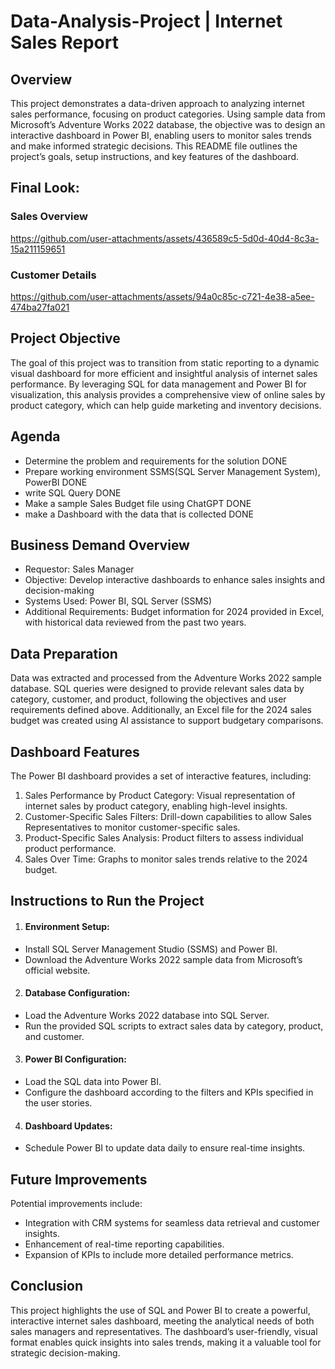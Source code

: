 # Data-Analysis-Project | Internet Sales Report 
## Overview

This project demonstrates a data-driven approach to analyzing internet sales performance, focusing on product categories. Using sample data from Microsoft’s Adventure Works 2022 database, the objective was to design an interactive dashboard in Power BI, enabling users to monitor sales trends and make informed strategic decisions. This README file outlines the project’s goals, setup instructions, and key features of the dashboard.

## Final Look:
### Sales Overview

https://github.com/user-attachments/assets/436589c5-5d0d-40d4-8c3a-15a211159651

### Customer Details

https://github.com/user-attachments/assets/94a0c85c-c721-4e38-a5ee-474ba27fa021

## Project Objective

The goal of this project was to transition from static reporting to a dynamic visual dashboard for more efficient and insightful analysis of internet sales performance. By leveraging SQL for data management and Power BI for visualization, this analysis provides a comprehensive view of online sales by product category, which can help guide marketing and inventory decisions.

## Agenda

- Determine the problem and requirements for the solution DONE
- Prepare working environment SSMS(SQL Server Management System), PowerBI DONE
- write SQL Query DONE
- Make a sample Sales Budget file using ChatGPT DONE
- make a Dashboard with the data that is collected DONE

## Business Demand Overview
- Requestor: Sales Manager
- Objective: Develop interactive dashboards to enhance sales insights and decision-making
- Systems Used: Power BI, SQL Server (SSMS)
- Additional Requirements: Budget information for 2024 provided in Excel, with historical data reviewed from the past two years.

## Data Preparation
Data was extracted and processed from the Adventure Works 2022 sample database. SQL queries were designed to provide relevant sales data by category, customer, and product, following the objectives and user requirements defined above. Additionally, an Excel file for the 2024 sales budget was created using AI assistance to support budgetary comparisons.

## Dashboard Features
The Power BI dashboard provides a set of interactive features, including:

1. Sales Performance by Product Category: Visual representation of internet sales by product category, enabling high-level insights.
2. Customer-Specific Sales Filters: Drill-down capabilities to allow Sales Representatives to monitor customer-specific sales.
3. Product-Specific Sales Analysis: Product filters to assess individual product performance.
4. Sales Over Time: Graphs to monitor sales trends relative to the 2024 budget.

## Instructions to Run the Project
1. #### Environment Setup:
  - Install SQL Server Management Studio (SSMS) and Power BI.
  - Download the Adventure Works 2022 sample data from Microsoft’s official website.

2. #### Database Configuration:
  - Load the Adventure Works 2022 database into SQL Server.
  - Run the provided SQL scripts to extract sales data by category, product, and customer.

3. #### Power BI Configuration:
  - Load the SQL data into Power BI.
  - Configure the dashboard according to the filters and KPIs specified in the user stories.

4. #### Dashboard Updates:
  - Schedule Power BI to update data daily to ensure real-time insights.

## Future Improvements
Potential improvements include:

- Integration with CRM systems for seamless data retrieval and customer insights.
- Enhancement of real-time reporting capabilities.
- Expansion of KPIs to include more detailed performance metrics.
## Conclusion
This project highlights the use of SQL and Power BI to create a powerful, interactive internet sales dashboard, meeting the analytical needs of both sales managers and representatives. The dashboard’s user-friendly, visual format enables quick insights into sales trends, making it a valuable tool for strategic decision-making.
